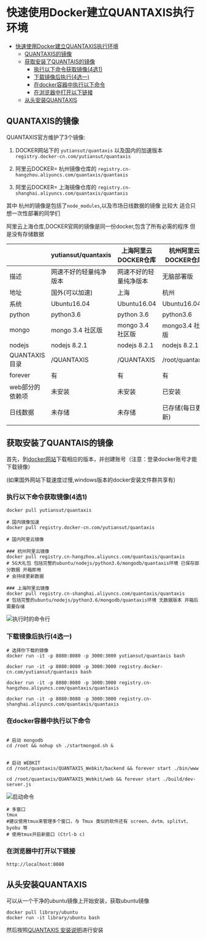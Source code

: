 # 快速使用Docker建立QUANTAXIS执行环境

<!-- TOC -->

- [快速使用Docker建立QUANTAXIS执行环境](#快速使用docker建立quantaxis执行环境)
    - [QUANTAXIS的镜像](#quantaxis的镜像)
    - [获取安装了QUANTAIS的镜像](#获取安装了quantais的镜像)
        - [执行以下命令获取镜像(4选1)](#执行以下命令获取镜像4选1)
        - [下载镜像后执行(4选一)](#下载镜像后执行4选一)
        - [在docker容器中执行以下命令](#在docker容器中执行以下命令)
        - [在浏览器中打开以下链接](#在浏览器中打开以下链接)
    - [从头安装QUANTAXIS](#从头安装quantaxis)

<!-- /TOC -->


## QUANTAXIS的镜像

QUANTAXIS官方维护了3个镜像:

1. DOCKER网站下的 ```yutiansut/quantaxis``` 以及国内的加速版本 ```registry.docker-cn.com/yutiansut/quantaxis```

2. 阿里云DOCKER= 杭州镜像仓库的 ```registry.cn-hangzhou.aliyuncs.com/quantaxis/quantaxis ```

3. 阿里云DOCKER= 上海镜像仓库的 ```registry.cn-shanghai.aliyuncs.com/quantaxis/quantaxis``` 


其中 杭州的镜像是包括了```node_modules```,以及市场日线数据的镜像  比较大 适合只想一次性部署的同学们

阿里云上海仓库,DOCKER官网的镜像是同一份docker,包含了所有必需的程序 但是没有存储数据

|              | yutiansut/quantaxis | 上海阿里云DOCKER仓库 | 杭州阿里云DOCKER仓库   |
| ------------ | ------------------- | ------------- | --------------- |
| 描述           | 网速不好的轻量纯净版本         | 网速不好的轻量纯净版本   | 无脑部署版           |
| 地址           | 国外(可以加速)            | 上海            | 杭州              |
| 系统           | Ubuntu16.04         | Ubuntu16.04   | Ubuntu16.04     |
| python       | python3.6           | python 3.6    | python3.6       |
| mongo        | mongo 3.4 社区版       | mongo 3.4 社区版 | mongo3.4 社区版    |
| nodejs       | nodejs 8.2.1        | nodejs 8.2.1  | nodejs 8.2.1    |
| QUANTAXIS 目录 | /QUANTAXIS          | /QUANTAXIS    | /root/quantaxis |
| forever      | 有                   | 有             | 有               |
| web部分的依赖项    | 未安装                 | 未安装           | 已安装             |
| 日线数据         | 未存储                 | 未存储           | 已存储(每日更新)       |
|              |                     |               |                 |








## 获取安装了QUANTAIS的镜像

首先，到[docker网站](https://www.docker.com/)下载相应的版本，并创建账号（注意：登录docker账号才能下载镜像）

(如果国外网站下载速度过慢,windows版本的docker安装文件群共享有)


### 执行以下命令获取镜像(4选1)


```shell
docker pull yutiansut/quantaxis

# 国内镜像加速
docker pull registry.docker-cn.com/yutiansut/quantaxis

# 国内阿里云镜像

### 杭州阿里云镜像
docker pull registry.cn-hangzhou.aliyuncs.com/quantaxis/quantaxis  
# 5G大礼包 包括完整的ubuntu/nodejs/python3.6/mongodb/quantaxis环境 已保存部分数据 开箱即用
# 会持续更新数据

### 上海阿里云镜像
docker pull registry.cn-shanghai.aliyuncs.com/quantaxis/quantaxis  
# 包括完整的ubuntu/nodejs/python3.6/mongodb/quantaxis环境 无数据版本 开箱后需要存储

```


![执行时的命令行](http://osnhakmay.bkt.clouddn.com/QQ%E6%88%AA%E5%9B%BE20171213102629.png)


### 下载镜像后执行(4选一)

```
# 选择你下载的镜像
docker run -it -p 8080:8080 -p 3000:3000 yutiansut/quantaxis bash

docker run -it -p 8080:8080 -p 3000:3000 registry.docker-cn.com/yutiansut/quantaxis bash

docker run -it -p 8080:8080 -p 3000:3000 registry.cn-hangzhou.aliyuncs.com/quantaxis/quantaxis

docker run -it -p 8080:8080 -p 3000:3000 registry.cn-shanghai.aliyuncs.com/quantaxis/quantaxis
```


### 在docker容器中执行以下命令
```

# 启动 mongodb    
cd /root && nohup sh ./startmongod.sh &


# 启动 WEBKIT
cd /root/quantaxis/QUANTAXIS_Webkit/backend && forever start ./bin/www

cd /root/quantaxis/QUANTAXIS_Webkit/web && forever start ./build/dev-server.js

```

![启动命令](http://osnhakmay.bkt.clouddn.com/QQ%E6%88%AA%E5%9B%BE20171213104144.png)

```
# 多窗口
tmux 
#建议使用tmux来管理多个窗口，与 Tmux 类似的软件还有 screen、dvtm、splitvt、byobu 等
# 使用tmux开启新窗口 (Ctrl-b c)
```

### 在浏览器中打开以下链接
```angular2html
http://localhost:8080
```

## 从头安装QUANTAXIS

可以从一个干净的ubuntu镜像上开始安装，获取ubuntu镜像
```angular2html
docker pull library/ubuntu
docker run -it library/ubuntu bash
```
然后按照[QUANTAXIS 安装说明](install.md)进行安装
